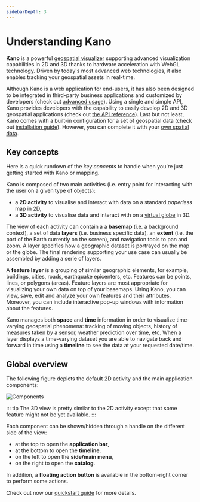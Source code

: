```yaml
---
sidebarDepth: 3
---
```


# Understanding Kano

**Kano** is a powerful [geospatial visualizer](https://en.wikipedia.org/wiki/Geovisualization) supporting advanced visualization capabilities in 2D and 3D thanks to hardware acceleration with WebGL technology. Driven by today's most advanced web technologies, it also enables tracking your geospatial assets in real-time.

Although Kano is a web application for end-users, it has also been designed to be integrated in third-party business applications and customized by developers (check out [advanced usage](./advanced-usage.md)). Using a single and simple API, Kano provides developers with the capability to easily develop 2D and 3D geospatial applications (check out [the API reference](../reference/api.md)). Last but not least, Kano comes with a built-in configuration for a set of geospatial data (check out [installation guide](./installing-kano.md)). However, you can complete it with your [own spatial data](./customizing-kano.md).

## Key concepts

Here is a quick rundown of the *key concepts* to handle when you're just getting started with Kano or mapping.

Kano is composed of two main activities (i.e. entry point for interacting with the user on a given type of objects):
* a **2D activity** to visualise and interact with data on a standard *paperless* map in 2D,
* a **3D activity** to visualise data and interact with on a [virtual globe](https://en.wikipedia.org/wiki/Virtual_globe) in 3D.

The view of each activity can contain a a **basemap** (i.e. a background context), a set of data **layers** (i.e. business specific data), an **extent** (i.e. the part of the Earth currently on the screen), and navigation tools to pan and zoom. A layer specifies how a geographic dataset is portrayed on the map or the globe. The final rendering supporting your use case can usually be assembled by adding a serie of layers.

A **feature layer** is a grouping of similar geographic elements, for example, buildings, cities, roads, earthquake epicenters, etc. Features can be points, lines, or polygons (areas). Feature layers are most appropriate for visualizing your own data on top of your basemaps. Using Kano, you can view, save, edit and analyze your own features and their attributes. Moreover, you can include interactive pop-up windows with information about the features.

Kano manages both **space** and **time** information in order to visualize time-varying geospatial phenomena: tracking of moving objects, history of measures taken by a sensor, weather prediction over time, etc. When a layer displays a time-varying dataset you are able to navigate back and forward in time using a **timeline** to see the data at your requested date/time.

## Global overview

The following figure depicts the default 2D activity and the main application components:

![Components](./../assets/kano-components.png)

::: tip
The 3D view is pretty similar to the 2D activity except that some feature might not be yet available.
:::

Each component can be shown/hidden through a handle on the different side of the view:
* at the top to open the **application bar**,
* at the bottom to open the **timeline**,
* on the left to open the **side/main menu**,
* on the right to open the **catalog**.

In addition, a **floating action button** <i class="las la-ellipsis-v la-2x"></i> is available in the bottom-right corner to perform some actions.

Check out now our [quickstart guide](./getting-started.md) for more details.

